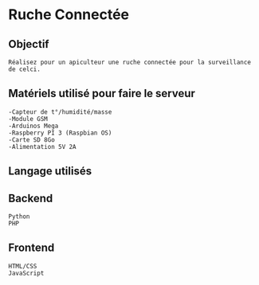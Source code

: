 # Ruche Connectée

## Objectif

    Réalisez pour un apiculteur une ruche connectée pour la surveillance de celci.

## **Matériels utilisé pour faire le serveur**

    -Capteur de t°/humidité/masse
    -Module GSM
    -Arduinos Mega
    -Raspberry PI 3 (Raspbian OS)
    -Carte SD 8Go
    -Alimentation 5V 2A

## **Langage utilisés**

## **Backend**

    Python
    PHP

## **Frontend**

    HTML/CSS
    JavaScript